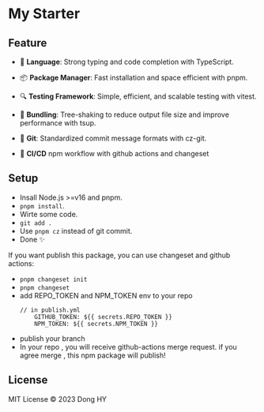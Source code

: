 # My Starter 
## Feature
- 🌟 **Language**: Strong typing and code completion with TypeScript.

- 📦 **Package Manager**: Fast installation and space efficient with pnpm.

- 🔍 **Testing Framework**: Simple, efficient, and scalable testing with vitest.

- 🎁 **Bundling**: Tree-shaking to reduce output file size and improve performance with tsup.

- 👮 **Git**: Standardized commit message formats with cz-git.

- 🤖️ **CI/CD** npm workflow with github actions and changeset

## Setup
+ Insall Node.js >=v16 and pnpm.
+ `pnpm install`.
+  Wirte some code.
+  `git add .`
+  Use `pnpm cz` instead of git commit.
+  Done ✨

If you want publish this package, you can use changeset and github actions:
+ `pnpm changeset init`
+ `pnpm changeset`
+ add REPO_TOKEN and NPM_TOKEN env to your repo
    ```
    // in publish.yml
        GITHUB_TOKEN: ${{ secrets.REPO_TOKEN }}
        NPM_TOKEN: ${{ secrets.NPM_TOKEN }}
    ```           
+ publish your branch
+ In your repo , you will receive github-actions merge request. if you agree merge , this npm package will publish!


## License
MIT License © 2023 Dong HY
